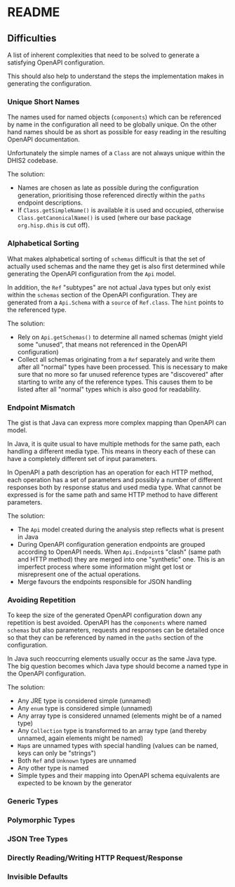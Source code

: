 # README

## Difficulties 
A list of inherent complexities that need to be solved to generate a satisfying OpenAPI configuration.

This should also help to understand the steps the implementation makes in generating the configuration.

### Unique Short Names
The names used for named objects (`components`) which can be referenced by name in the configuration
all need to be globally unique. On the other hand names should be as short as possible for easy
reading in the resulting OpenAPI documentation.

Unfortunately the simple names of a `Class` are not always unique within the DHIS2 codebase.

The solution:
* Names are chosen as late as possible during the configuration generation, prioritising those referenced directly
  within the `paths` endpoint descriptions.
* If `Class.getSimpleName()` is available it is used and occupied, otherwise `Class.getCanonicalName()` is used
  (where our base package `org.hisp.dhis` is cut off).

### Alphabetical Sorting
What makes alphabetical sorting of `schemas` difficult is that the set of actually used schemas and the name
they get is also first determined while generating the OpenAPI configuration from the `Api` model.

In addition, the `Ref` "subtypes" are not actual Java types but only exist within the `schemas` section of the
OpenAPI configuration. They are generated from a `Api.Schema` with a `source` of `Ref.class`. The `hint` points
to the referenced type. 

The solution:
* Rely on `Api.getSchemas()` to determine all named schemas (might yield some "unused", that means not referenced in 
  the OpenAPI configuration)
* Collect all schemas originating from a `Ref` separately and write them after all "normal" types have been processed.
  This is necessary to make sure that no more so far unused reference types are "discovered" after starting to write
  any of the reference types. This causes them to be listed after all "normal" types which is also good for readability.

### Endpoint Mismatch
The gist is that Java can express more complex mapping than OpenAPI can model.

In Java, it is quite usual to have multiple methods for the same path, each handling a different media type.
This means in theory each of these can have a completely different set of input parameters.

In OpenAPI a path description has an operation for each HTTP method, each operation has a set of parameters
and possibly a number of different responses both by response status and used media type.
What cannot be expressed is for the same path and same HTTP method to have different parameters.

The solution:
* The `Api` model created during the analysis step reflects what is present in Java
* During OpenAPI configuration generation endpoints are grouped according to OpenAPI needs. 
  When `Api.Endpoint`s "clash" (same path and HTTP method) they are merged into one "synthetic" one.
  This is an imperfect process where some information might get lost or misrepresent one of the actual operations.
* Merge favours the endpoints responsible for JSON handling

### Avoiding Repetition
To keep the size of the generated OpenAPI configuration down any repetition is best avoided.
OpenAPI has the `components` where named `schemas` but also parameters, requests and responses can be detailed once
so that they can be referenced by named in the `paths` section of the configuration.

In Java such reoccurring elements usually occur as the same Java type.
The big question becomes which Java type should become a named type in the OpenAPI configuration.

The solution:
* Any JRE type is considered simple (unnamed)
* Any `enum` type is considered simple (unnamed)
* Any array type is considered unnamed (elements might be of a named type)
* Any `Collection` type is transformed to an array type (and thereby unnamed, again elements might be named)
* `Map`s are unnamed types with special handling (values can be named, keys can only be "strings")
* Both `Ref` and `Unknown` types are unnamed 
* Any other type is named
* Simple types and their mapping into OpenAPI schema equivalents are expected to be known by the generator

### Generic Types

### Polymorphic Types

### JSON Tree Types

### Directly Reading/Writing HTTP Request/Response

### Invisible Defaults